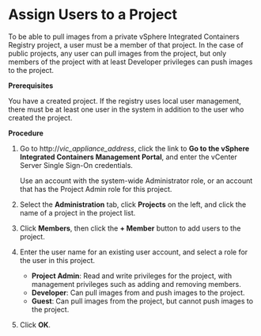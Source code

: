 # Assign Users to a Project #

To be able to pull images from a private vSphere Integrated Containers Registry project, a user must be a member of that project. In the case of public projects, any user can pull images from the project, but only members of the project with at least Developer privileges can push images to the project.

**Prerequisites**

You have a created project. If the registry uses local user management, there must be at least one user in the system in addition to the user who created the project.

**Procedure**

1. Go to http://<i>vic_appliance_address</i>, click the link to **Go to the vSphere Integrated Containers Management Portal**, and enter the vCenter Server Single Sign-On credentials.

   Use an account with the system-wide Administrator role, or an account that has the Project Admin role for this project.
2. Select the **Administration** tab, click **Projects** on the left,  and click the name of a project in the project list.
7. Click **Members**, then click the **+ Member** button to add users to the project.
8. Enter the user name for an existing user account, and select a role for the user in this project.

   - **Project Admin**: Read and write privileges for the project, with management privileges such as adding and removing members.
   - **Developer**: Can pull images from and push images to the project.
   - **Guest**: Can pull images from the project, but cannot push images to the project.
5. Click **OK**.